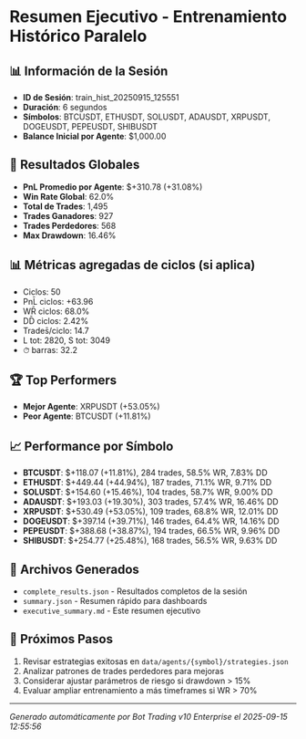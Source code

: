 # Resumen Ejecutivo - Entrenamiento Histórico Paralelo

## 📊 Información de la Sesión
- **ID de Sesión**: train_hist_20250915_125551
- **Duración**: 6 segundos
- **Símbolos**: BTCUSDT, ETHUSDT, SOLUSDT, ADAUSDT, XRPUSDT, DOGEUSDT, PEPEUSDT, SHIBUSDT
- **Balance Inicial por Agente**: $1,000.00

## 🎯 Resultados Globales
- **PnL Promedio por Agente**: $+310.78 (+31.08%)
- **Win Rate Global**: 62.0%
- **Total de Trades**: 1,495
- **Trades Ganadores**: 927
- **Trades Perdedores**: 568
- **Max Drawdown**: 16.46%

## 📊 Métricas agregadas de ciclos (si aplica)
- Ciclos: 50
- PnL̄ ciclos: +63.96
- WR̄ ciclos: 68.0%
- DD̄ ciclos: 2.42%
- Trades̄/ciclo: 14.7
- L tot: 2820, S tot: 3049
- ⏱̄ barras: 32.2


## 🏆 Top Performers
- **Mejor Agente**: XRPUSDT (+53.05%)
- **Peor Agente**: BTCUSDT (+11.81%)

## 📈 Performance por Símbolo
- **BTCUSDT**: $+118.07 (+11.81%), 284 trades, 58.5% WR, 7.83% DD
- **ETHUSDT**: $+449.44 (+44.94%), 187 trades, 71.1% WR, 9.71% DD
- **SOLUSDT**: $+154.60 (+15.46%), 104 trades, 58.7% WR, 9.00% DD
- **ADAUSDT**: $+193.03 (+19.30%), 303 trades, 57.4% WR, 16.46% DD
- **XRPUSDT**: $+530.49 (+53.05%), 109 trades, 68.8% WR, 12.01% DD
- **DOGEUSDT**: $+397.14 (+39.71%), 146 trades, 64.4% WR, 14.16% DD
- **PEPEUSDT**: $+388.68 (+38.87%), 194 trades, 66.5% WR, 9.96% DD
- **SHIBUSDT**: $+254.77 (+25.48%), 168 trades, 56.5% WR, 9.63% DD

## 📁 Archivos Generados
- `complete_results.json` - Resultados completos de la sesión
- `summary.json` - Resumen rápido para dashboards
- `executive_summary.md` - Este resumen ejecutivo

## 🎯 Próximos Pasos
1. Revisar estrategias exitosas en `data/agents/{symbol}/strategies.json`
2. Analizar patrones de trades perdedores para mejoras
3. Considerar ajustar parámetros de riesgo si drawdown > 15%
4. Evaluar ampliar entrenamiento a más timeframes si WR > 70%

---
*Generado automáticamente por Bot Trading v10 Enterprise el 2025-09-15 12:55:56*
